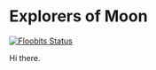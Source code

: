 # Explorers of Moon
[![Floobits Status](https://floobits.com/euwbah/explorers-of-moon.svg)](https://floobits.com/euwbah/explorers-of-moon/redirect)

Hi there.
